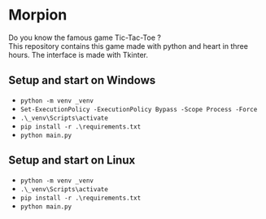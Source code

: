 # Morpion
Do you know the famous game Tic-Tac-Toe ? \
This repository contains this game made with python and heart in three hours. The interface is made with Tkinter.

## Setup and start on Windows
* `python -m venv _venv`
* `Set-ExecutionPolicy -ExecutionPolicy Bypass -Scope Process -Force`
* `.\_venv\Scripts\activate`
* `pip install -r .\requirements.txt`
* `python main.py`

## Setup and start on Linux
* `python -m venv _venv`
* `.\_venv\Scripts\activate`
* `pip install -r .\requirements.txt`
* `python main.py`
